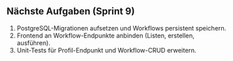 ## Nächste Aufgaben (Sprint 9)
1. PostgreSQL-Migrationen aufsetzen und Workflows persistent speichern.
2. Frontend an Workflow-Endpunkte anbinden (Listen, erstellen, ausführen).
3. Unit-Tests für Profil-Endpunkt und Workflow-CRUD erweitern.
